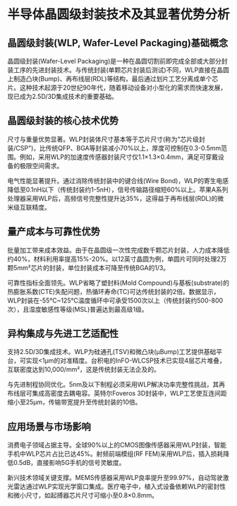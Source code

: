 # 半导体晶圆级封装技术及其显著优势分析

## 晶圆级封装(WLP, Wafer-Level Packaging)基础概念

晶圆级封装(Wafer-Level Packaging)是一种在晶圆切割前即完成全部或大部分封装工序的先进封装技术。与传统封装(单颗芯片封装后测试)不同，WLP直接在晶圆上制造凸块(Bump)、再布线层(RDL)等结构，最后通过划片工艺分离成单个芯片。这种技术起源于20世纪90年代，随着移动设备对小型化的需求而快速发展，现已成为2.5D/3D集成技术的重要基础。

## 晶圆级封装的核心技术优势

尺寸与重量优势显著。WLP封装体尺寸基本等于芯片尺寸(称为"芯片级封装/CSP")，比传统QFP、BGA等封装减小70%以上，厚度可控制在0.3-0.5mm范围。例如，采用WLP的加速度传感器封装尺寸仅1.1×1.3×0.4mm，满足可穿戴设备的极限空间需求。

电气性能显著提升。通过消除传统封装中的键合线(Wire Bond)，WLP的寄生电感降低至0.1nH以下（传统封装约1-5nH），信号传输路径缩短60%以上。苹果A系列处理器采用WLP后，高频信号完整性提升达35%，这得益于再布线层(RDL)的微米级互联精度。

## 量产成本与可靠性优势

批量加工带来成本效益。由于在晶圆级一次性完成数千颗芯片封装，人力成本降低约40%，材料利用率提高15%-20%。以12英寸晶圆为例，单圆片可同时处理2万颗5mm²芯片的封装，单位封装成本可降至传统BGA的1/3。

可靠性指标全面领先。WLP省略了塑封料(Mold Compound)与基板(substrate)的热膨胀系数(CTE)失配问题，热循环寿命(TC)可达传统封装的2倍。数据显示，WLP封装在-55℃~125℃温度循环中可承受1500次以上（传统封装约500-800次），且湿度敏感性等级(MSL)普遍达到最高级1级。

## 异构集成与先进工艺适配性

支持2.5D/3D集成技术。WLP为硅通孔(TSV)和微凸块(μBump)工艺提供基础平台，可实现<1μm的对准精度。台积电的InFO-WLCSP技术已实现4层芯片堆叠，互联密度达到10,000/mm²，这是传统封装无法企及的。

与先进制程协同优化。5nm及以下制程必须采用WLP解决功率完整性挑战，其再布线层可集成高密度去耦电容。英特尔Foveros 3D封装中，WLP工艺使互连间距缩小至25μm，传输带宽提升至传统封装的10倍。

## 应用场景与市场影响

消费电子领域占据主导。全球90%以上的CMOS图像传感器采用WLP封装，智能手机中WLP芯片占比已达45%。射频前端模组(RF FEM)采用WLP后，插入损耗降低0.5dB，直接影响5G手机的信号灵敏度。

新兴技术领域关键支撑。MEMS传感器采用WLP良率提升至99.97%，自动驾驶激光雷达通过WLP实现光学窗口集成。医疗电子中，植入式设备依赖WLP的密封性和微小尺寸，如起搏器芯片尺寸可缩小至0.8×0.8mm。